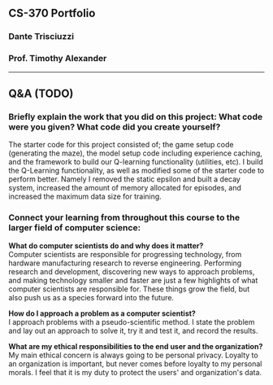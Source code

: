  
## CS-370 Portfolio
### Dante Trisciuzzi
### Prof. Timothy Alexander

---

## Q&A (TODO)


### Briefly explain the work that you did on this project: What code were you given? What code did you create yourself?

The starter code for this project consisted of; the game setup code (generating the maze), the model setup code including experience caching, and the framework to build our Q-learning functionality (utilities, etc). I build the Q-Learning functionality, as well as modified some of the starter code to perform better. Namely I removed the static epsilon and built a decay system, increased the amount of memory allocated for episodes, and increased the maximum data size for training. 

### Connect your learning from throughout this course to the larger field of computer science:
**What do computer scientists do and why does it matter?**  
Computer scientists are responsible for progressing technology, from hardware manufacturing research to reverse engineering. Performing research and development, discovering new ways to approach problems, and making technology smaller and faster are just a few highlights of what computer scientists are responsible for.  These things grow the field, but also push us as a species forward into the future.

**How do I approach a problem as a computer scientist?**  
I approach problems with a pseudo-scientific method. I state the problem and lay out an approach to solve it, try it and test it, and record the results.


**What are my ethical responsibilities to the end user and the organization?**  
My main ethical concern is always going to be personal privacy. Loyalty to an organization is important, but never comes before loyalty to my personal morals. I feel that it is my duty to protect the users' and organization's data.


